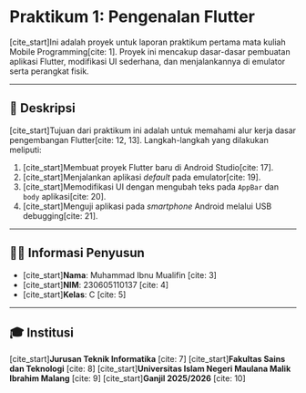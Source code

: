 # Praktikum 1: Pengenalan Flutter

[cite_start]Ini adalah proyek untuk laporan praktikum pertama mata kuliah Mobile Programming[cite: 1]. Proyek ini mencakup dasar-dasar pembuatan aplikasi Flutter, modifikasi UI sederhana, dan menjalankannya di emulator serta perangkat fisik.

---

## 📝 Deskripsi

[cite_start]Tujuan dari praktikum ini adalah untuk memahami alur kerja dasar pengembangan Flutter[cite: 12, 13]. Langkah-langkah yang dilakukan meliputi:
1.  [cite_start]Membuat proyek Flutter baru di Android Studio[cite: 17].
2.  [cite_start]Menjalankan aplikasi *default* pada emulator[cite: 19].
3.  [cite_start]Memodifikasi UI dengan mengubah teks pada `AppBar` dan `body` aplikasi[cite: 20].
4.  [cite_start]Menguji aplikasi pada *smartphone* Android melalui USB debugging[cite: 21].

---

## 🧑‍💻 Informasi Penyusun

* [cite_start]**Nama**: Muhammad Ibnu Mualifin [cite: 3]
* [cite_start]**NIM**: 230605110137 [cite: 4]
* [cite_start]**Kelas**: C [cite: 5]

---

## 🎓 Institusi

[cite_start]**Jurusan Teknik Informatika** [cite: 7]
[cite_start]**Fakultas Sains dan Teknologi** [cite: 8]
[cite_start]**Universitas Islam Negeri Maulana Malik Ibrahim Malang** [cite: 9]
[cite_start]**Ganjil 2025/2026** [cite: 10]
